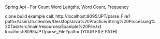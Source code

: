 Spring Api - For Count Word Lengths, Word Count, Frequency

clone
build
example call: http://localhost:8095/JPT/parse_File?path=/Users/h.clewlow/Desktop/Java%20Practice/String%20Processing%20Task/src/main/resources/Example%20File.txt
localhost:8095/JPT/parse_File?path= (YOUR FILE PATH)
